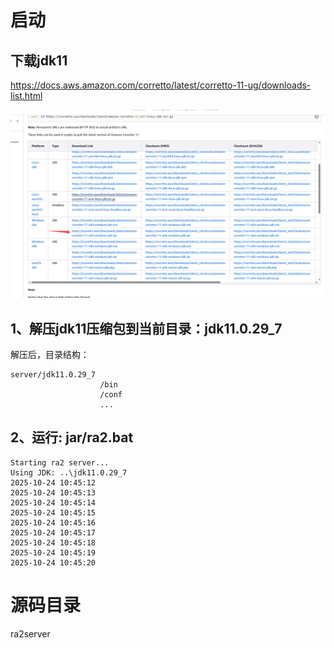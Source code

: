 # 启动

## 下载jdk11
https://docs.aws.amazon.com/corretto/latest/corretto-11-ug/downloads-list.html

![](jdk.png)

## 1、解压jdk11压缩包到当前目录：jdk11.0.29_7

解压后，目录结构：
```
server/jdk11.0.29_7
                    /bin
                    /conf
                    ...
```

## 2、运行: jar/ra2.bat
```
Starting ra2 server...
Using JDK: ..\jdk11.0.29_7
2025-10-24 10:45:12
2025-10-24 10:45:13
2025-10-24 10:45:14
2025-10-24 10:45:15
2025-10-24 10:45:16
2025-10-24 10:45:17
2025-10-24 10:45:18
2025-10-24 10:45:19
2025-10-24 10:45:20
```

# 源码目录
ra2server